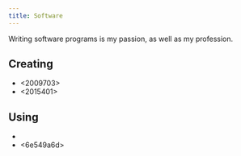 ```yaml
---
title: Software
---
```


Writing software programs is my passion, as well as my profession.

## Creating

* <2009703> 
* <2015401>

## Using

* <c7170724> 
* <6e549a6d> 

